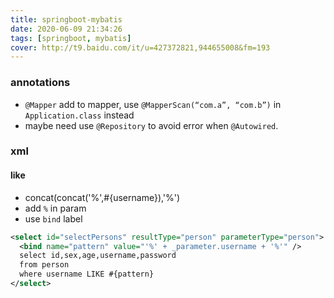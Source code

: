 ```yaml
---
title: springboot-mybatis
date: 2020-06-09 21:34:26
tags: [springboot, mybatis]
cover: http://t9.baidu.com/it/u=427372821,944655008&fm=193
---
```


### annotations
- `@Mapper` add to mapper, use `@MapperScan(“com.a”, “com.b”)` in `Application.class` instead
- maybe need use `@Repository` to avoid error when `@Autowired`.

### xml
#### like
- concat(concat('%',#{username}),'%')
- add `%` in param
- use `bind` label
```xml
<select id="selectPersons" resultType="person" parameterType="person">
  <bind name="pattern" value="'%' + _parameter.username + '%'" />
  select id,sex,age,username,password 
  from person
  where username LIKE #{pattern}
</select>
```